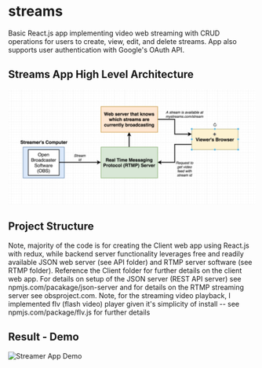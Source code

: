 # streams
Basic React.js app implementing video web streaming with CRUD operations for users to create, view, edit, and delete streams.  App also supports user authentication with Google's OAuth API.

## Streams App High Level Architecture
![overall Streams web app architecture](./streams%20app%20architecture.png)

## Project Structure
Note, majority of the code is for creating the Client web app using React.js with redux, while backend server functionality leverages free and readily available JSON web server (see API folder) and RTMP server software (see RTMP folder).  Reference the Client folder for further details on the client web app.  For details on setup of the JSON server (REST API server) see npmjs.com/pacakage/json-server and for details on the RTMP streaming server see obsproject.com.  Note, for the streaming video playback, I implemented flv (flash video) player given it's simplicity of install -- see  npmjs.com/package/flv.js for further details

## Result - Demo
![Streamer App Demo](stream_app_demo.gif)
